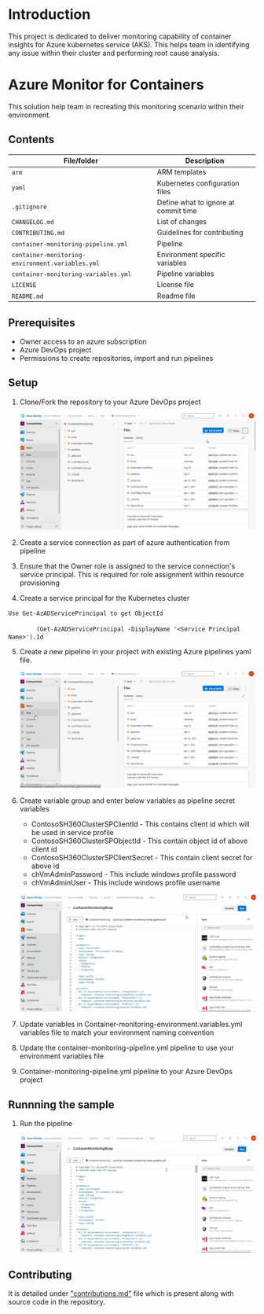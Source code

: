 # Introduction
This project is dedicated to deliver monitoring capability of container insights for Azure kubernetes service (AKS). This helps team in identifying any issue within their cluster and performing root cause analysis.

# Azure Monitor for Containers
This solution help team in recreating this monitoring scenario within their environment.

## Contents

| File/folder                                      | Description                                |
|--------------------------------------------------|--------------------------------------------|
| `arm`                                            | ARM templates                             |
| `yaml`                                           | Kubernetes configuration files            |
| `.gitignore`                                     | Define what to ignore at commit time      |
| `CHANGELOG.md`                                   | List of changes                           |
| `CONTRIBUTING.md`                                | Guidelines for contributing               |
| `container-monitoring-pipeline.yml`              | Pipeline                             |
| `container-monitoring-environment.variables.yml` | Environment specific variables            |
| `container-monitoring-variables.yml`             | Pipeline variables                        |
| `LICENSE`                                        | License file                         |
| `README.md`                                      | Readme file                        |

## Prerequisites

* Owner access to an azure subscription
* Azure DevOps project
* Permissions to create repositories, import and run pipelines

## Setup

1. Clone/Fork the repository to your Azure DevOps project

    ![steps to fork container monitoring repository in your Azure DevOps project](./deploymentStepGIFs/stepsToForkRepo.gif)

2. Create a service connection as part of azure authentication from pipeline
3. Ensure that the Owner role is assigned to the service connection's service principal. This is required for role assignment within resource provisioning
4. Create a service principal for the Kubernetes cluster
```
Use Get-AzADServicePrincipal to get ObjectId

        (Get-AzADServicePrincipal -DisplayName '<Service Principal Name>').Id
```
5. Create a new pipeline in your project with existing Azure pipelines yaml file.

    ![steps to create pipeline](./deploymentStepGIFs/stepsToCreatePipeline.gif)

6. Create variable group and enter below variables as pipeline secret variables

    - ContosoSH360ClusterSPClientId - This contains client id which will be used in service profile
    - ContosoSH360ClusterSPObjectId - This contain object id of above client id
    - ContosoSH360ClusterSPClientSecret  - This contain client secret for above id
    - chVmAdminPassword - This include windows profile password
    - chVmAdminUser - This include windows profile username

    ![steps to add variable group](./deploymentStepGIFs/stepsToCreateVariableGroup.gif)

7. Update variables in Container-monitoring-environment.variables.yml variables file to match your environment naming convention
8. Update the container-monitoring-pipeline.yml pipeline to use your environment variables file
9. Container-monitoring-pipeline.yml pipeline to your Azure DevOps project

## Runnning the sample

1.  Run the pipeline

    ![steps to run pipeline](./deploymentStepGIFs/stepsToRunPipeline.gif)

## Contributing

It is detailed under ["contributions.md"](https://dev.azure.com/vsogd/_git/DOJO-Whitebelt-SKU?path=%2FCONTRIBUTING.md) file which is present along with source code in the repository.